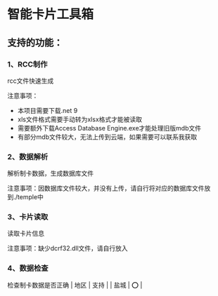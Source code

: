 # 智能卡片工具箱

## 支持的功能：

### 1、RCC制作

rcc文件快速生成

注意事项：

- 本项目需要下载.net 9
- xls文件格式需要手动转为xlsx格式才能被读取
- 需要额外下载Access Database Engine.exe才能处理旧版mdb文件
- 有部分mdb文件较大，无法上传到云端，如果需要可以联系我获取

### 2、数据解析

解析制卡数据，生成数据库文件

注意事项：因数据库文件较大，并没有上传，请自行将对应的数据库文件放到./temple中

### 3、卡片读取

读取卡片信息

注意事项：缺少dcrf32.dll文件，请自行放入

### 4、数据检查

检查制卡数据是否正确
| 地区 | 支持 |
| 盐城 | ⭕ |